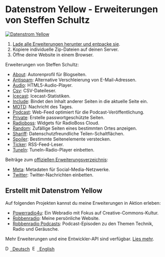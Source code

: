 Datenstrom Yellow - Erweiterungen von Steffen Schultz
=====================================================
[![Datenstrom Yellow](https://raw.githubusercontent.com/datenstrom/yellow-extensions/master/website/media/images/datenstrom-yellow-de.jpg)](https://datenstrom.se/de/yellow/)

1. [Lade alle Erweiterungen herunter und entpacke sie](https://github.com/schulle4u/yellow-extensions-schulle4u/archive/master.zip).  
2. Kopiere individuelle Zip-Dateien auf deinen Server.  
3. Öffne deine Website in einem Browser.

Erweiterungen von Steffen Schultz:

* [About](https://github.com/schulle4u/yellow-extensions-schulle4u/tree/master/about/README-de.md): 
  Autorenprofil für Blogseiten.
* [Antispam](https://github.com/schulle4u/yellow-extensions-schulle4u/tree/master/antispam/README-de.md): 
  Alternative Verschleierung von E-Mail-Adressen.
* [Audio](https://github.com/schulle4u/yellow-extensions-schulle4u/tree/master/audio/README-de.md): 
  HTML5-Audio-Player.
* [Csv](https://github.com/schulle4u/yellow-extensions-schulle4u/tree/master/csv/README-de.md): 
  CSV-Dateileser.
* [Icecast](https://github.com/schulle4u/yellow-extensions-schulle4u/tree/master/icecast/README-de.md): 
  Icecast-Statistiken.
* [Include](https://github.com/schulle4u/yellow-extensions-schulle4u/tree/master/include/README-de.md): 
  Bindet den Inhalt anderer Seiten in die aktuelle Seite ein.
* [MOTD](https://github.com/schulle4u/yellow-extensions-schulle4u/tree/master/motd/README-de.md): 
  Nachricht des Tages.
* [Podcast](https://github.com/schulle4u/yellow-extensions-schulle4u/tree/master/podcast/README-de.md): 
  Web-Feed optimiert für die Podcast-Veröffentlichung.
* [Private](https://github.com/schulle4u/yellow-extensions-schulle4u/tree/master/private/README-de.md): 
  Erstelle passwortgeschützte Seiten.
* [Radioboss](https://github.com/schulle4u/yellow-extensions-schulle4u/tree/master/radioboss/README-de.md): 
  Widgets für RadioBoss Cloud.
* [Random](https://github.com/schulle4u/yellow-extensions-schulle4u/tree/master/random/README-de.md): 
  Zufällige Seiten eines bestimmten Ortes anzeigen.
* [Shariff](https://github.com/schulle4u/yellow-extensions-schulle4u/tree/master/shariff/README-de.md): 
  Datenschutzfreundliche Teilen-Schaltflächen.
* [Spoiler](https://github.com/schulle4u/yellow-extensions-schulle4u/tree/master/spoiler/README-de.md): 
  Bestimmte Seitenelemente verstecken.
* [Ticker](https://github.com/schulle4u/yellow-extensions-schulle4u/tree/master/ticker/README-de.md): 
  RSS-Feed-Leser.
* [TuneIn](https://github.com/schulle4u/yellow-extensions-schulle4u/tree/master/tunein/README-de.md): 
  TuneIn-Radio-Player einbetten.

Beiträge zum [offiziellen Erweiterungsverzeichnis](https://github.com/datenstrom/yellow-extensions):

* [Meta](https://github.com/datenstrom/yellow-extensions/tree/master/features/meta): 
  Metadaten für Social-Media-Netzwerke.
* [Twitter](https://github.com/datenstrom/yellow-extensions/tree/master/features/twitter): 
  Twitter-Nachrichten einbetten.

## Erstellt mit Datenstrom Yellow

Auf folgenden Projekten kannst du meine Erweiterungen in Aktion erleben:

* [Powerradio4u](https://powerradio4u.de): 
  Ein Webradio mit Fokus auf Creative-Commons-Kultur.
* [Robbenradio](https://robbenradio.de): 
  Meine persönliche Website.
* [Robbenradio Podcasts](https://podcast.robbenradio.de): 
  Podcast-Episoden zu den Themen Technik, Radio und Geräusche.

Mehr Erweiterungen und eine Entwickler-API sind verfügbar. [Lies mehr](https://extensions.datenstrom.se/de/help/).

<p>
<a href="README-de.md"><img src="https://raw.githubusercontent.com/datenstrom/yellow-extensions/master/website/media/images/language-de.png" width="15" height="15" alt="Deutsch">&nbsp; Deutsch</a>&nbsp;
<a href="README.md"><img src="https://raw.githubusercontent.com/datenstrom/yellow-extensions/master/website/media/images/language-en.png" width="15" height="15" alt="English">&nbsp; English</a>&nbsp;
</p>
